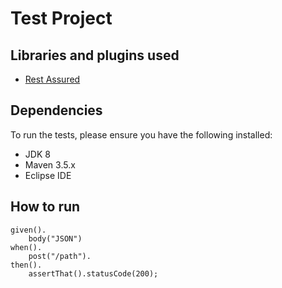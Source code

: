 # Test Project
## Libraries and plugins used

- [Rest Assured](https://rest-assured.io/)

## Dependencies

To run the tests, please ensure you have the following installed:

- JDK 8
- Maven 3.5.x
- Eclipse IDE

## How to run

```
given().
    body("JSON")
when().
    post("/path").
then().
    assertThat().statusCode(200);
```
